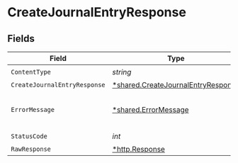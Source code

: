# CreateJournalEntryResponse


## Fields

| Field                                                                                   | Type                                                                                    | Required                                                                                | Description                                                                             |
| --------------------------------------------------------------------------------------- | --------------------------------------------------------------------------------------- | --------------------------------------------------------------------------------------- | --------------------------------------------------------------------------------------- |
| `ContentType`                                                                           | *string*                                                                                | :heavy_check_mark:                                                                      | N/A                                                                                     |
| `CreateJournalEntryResponse`                                                            | [*shared.CreateJournalEntryResponse](../../models/shared/createjournalentryresponse.md) | :heavy_minus_sign:                                                                      | Success                                                                                 |
| `ErrorMessage`                                                                          | [*shared.ErrorMessage](../../models/shared/errormessage.md)                             | :heavy_minus_sign:                                                                      | The request made is not valid.                                                          |
| `StatusCode`                                                                            | *int*                                                                                   | :heavy_check_mark:                                                                      | N/A                                                                                     |
| `RawResponse`                                                                           | [*http.Response](https://pkg.go.dev/net/http#Response)                                  | :heavy_minus_sign:                                                                      | N/A                                                                                     |